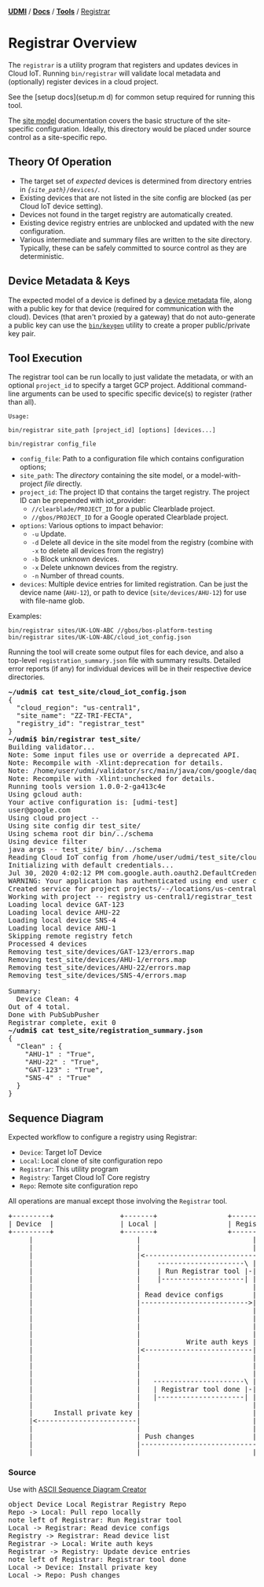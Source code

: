 [**UDMI**](../../) / [**Docs**](../) / [**Tools**](./) / [Registrar](#)

# Registrar Overview

The `registrar` is a utility program that registers and updates devices in Cloud IoT.
Running `bin/registrar` will validate local metadata and (optionally) register devices
in a cloud project.

See the [setup docs](setup.m d) for common setup required for running this tool.

The [site model](../specs/site_model.md) documentation covers the basic structure of the
site-specific configuration. Ideally, this directory would be placed under
source control as a site-specific repo.

## Theory Of Operation

* The target set of _expected_ devices is determined from directory entries in
<code>_{site_path}_/devices/</code>.
* Existing devices that are not listed in the site config are blocked (as per
Cloud IoT device setting).
* Devices not found in the target registry are automatically created.
* Existing device registry entries are unblocked and updated with the new configuration.
* Various intermediate and summary files are written to the site directory. Typically,
these can be safely committed to source control as they are deterministic.

## Device Metadata & Keys

The expected model of a device is defined by a [device metadata](../specs/metadata.md) file,
along with a public key for that device (required for communication with the cloud).
Devices (that aren't proxied by a gateway) that do not auto-generate a public key
can use the [`bin/keygen`](keygen.md) utility to create a proper public/private key pair.

## Tool Execution

The registrar tool can be run locally to just validate the metadata, or with an optional
`project_id` to specify a target GCP project. Additional command-line arguments can
be used to specific specific device(s) to register (rather than all).

```
Usage:

bin/registrar site_path [project_id] [options] [devices...]

bin/registrar config_file
```

* `config_file`: Path to a configuration file which contains configuration options;
* `site_path`: The _directory_ containing the site model, or a model-with-project _file_ directly.
* `project_id`: The project ID that contains the target registry. The project ID can be prepended with iot_provider:
  * `//clearblade/PROJECT_ID` for a public Clearblade project.
  * `//gbos/PROJECT_ID` for a Google operated Clearblade project.
* `options`: Various options to impact behavior:
  * `-u` Update.
  * `-d` Delete all device in the site model from the registry (combine with `-x` to delete all devices from the registry)
  * `-b` Block unknown devices.
  * `-x` Delete unknown devices from the registry.
  * `-n` Number of thread counts.
* `devices`: Multiple device entries for limited registration. Can be just the device name
  (`AHU-12`), or path to device (`site/devices/AHU-12`) for use with file-name glob.

Examples:

```
bin/registrar sites/UK-LON-ABC //gbos/bos-platform-testing 
bin/registrar sites/UK-LON-ABC/cloud_iot_config.json
```


Running the tool will create some output files for each device, and also a top-level
`registration_summary.json` file with summary results. Detailed error reports (if any)
for individual devices will be in their respective device directories.

<pre>
<b>~/udmi$ cat test_site/cloud_iot_config.json </b>
{
  "cloud_region": "us-central1",
  "site_name": "ZZ-TRI-FECTA",
  "registry_id": "registrar_test"
}
<b>~/udmi$ bin/registrar test_site/</b>
Building validator...
Note: Some input files use or override a deprecated API.
Note: Recompile with -Xlint:deprecation for details.
Note: /home/user/udmi/validator/src/main/java/com/google/daq/mqtt/validator/Validator.java uses unchecked or unsafe operations.
Note: Recompile with -Xlint:unchecked for details.
Running tools version 1.0.0-2-ga413c4e
Using gcloud auth:
Your active configuration is: [udmi-test]
user@google.com
Using cloud project --
Using site config dir test_site/
Using schema root dir bin/../schema
Using device filter
java args -- test_site/ bin/../schema
Reading Cloud IoT config from /home/user/udmi/test_site/cloud_iot_config.json
Initializing with default credentials...
Jul 30, 2020 4:02:12 PM com.google.auth.oauth2.DefaultCredentialsProvider warnAboutProblematicCredentials
WARNING: Your application has authenticated using end user credentials from Google Cloud SDK. We recommend that most server applications use service accounts instead. If your application continues to use end user credentials from Cloud SDK, you might receive a "quota exceeded" or "API not enabled" error. For more information about service accounts, see https://cloud.google.com/docs/authentication/.
Created service for project projects/--/locations/us-central1
Working with project -- registry us-central1/registrar_test
Loading local device GAT-123
Loading local device AHU-22
Loading local device SNS-4
Loading local device AHU-1
Skipping remote registry fetch
Processed 4 devices
Removing test_site/devices/GAT-123/errors.map
Removing test_site/devices/AHU-1/errors.map
Removing test_site/devices/AHU-22/errors.map
Removing test_site/devices/SNS-4/errors.map

Summary:
  Device Clean: 4
Out of 4 total.
Done with PubSubPusher
Registrar complete, exit 0
<b>~/udmi$ cat test_site/registration_summary.json </b>
{
  "Clean" : {
    "AHU-1" : "True",
    "AHU-22" : "True",
    "GAT-123" : "True",
    "SNS-4" : "True"
  }
}
</pre>


## Sequence Diagram

Expected workflow to configure a registry using Registrar:

* `Device`: Target IoT Device
* `Local`: Local clone of site configuration repo
* `Registrar`: This utility program
* `Registry`: Target Cloud IoT Core registry
* `Repo`: Remote site configuration repo

All operations are manual except those involving the `Registrar` tool.

<pre>
+---------+                +-------+                 +-----------+                 +-----------+ +-------+
| Device  |                | Local |                 | Registrar |                 | Registry  | | Repo  |
+---------+                +-------+                 +-----------+                 +-----------+ +-------+
     |                         |                           |                             |           |
     |                         |                           |                       Pull repo locally |
     |                         |<--------------------------------------------------------------------|
     |                         |    ---------------------\ |                             |           |
     |                         |    | Run Registrar tool |-|                             |           |
     |                         |    |--------------------| |                             |           |
     |                         |                           |                             |           |
     |                         | Read device configs       |                             |           |
     |                         |-------------------------->|                             |           |
     |                         |                           |                             |           |
     |                         |                           |            Read device list |           |
     |                         |                           |<----------------------------|           |
     |                         |                           |                             |           |
     |                         |           Write auth keys |                             |           |
     |                         |<--------------------------|                             |           |
     |                         |                           |                             |           |
     |                         |                           | Update device entries       |           |
     |                         |                           |---------------------------->|           |
     |                         |   ----------------------\ |                             |           |
     |                         |   | Registrar tool done |-|                             |           |
     |                         |   |---------------------| |                             |           |
     |                         |                           |                             |           |
     |     Install private key |                           |                             |           |
     |<------------------------|                           |                             |           |
     |                         |                           |                             |           |
     |                         | Push changes              |                             |           |
     |                         |-------------------------------------------------------------------->|
     |                         |                           |                             |           |
</pre>

### Source

Use with [ASCII Sequence Diagram Creator](https://textart.io/sequence#)

<pre>
object Device Local Registrar Registry Repo
Repo -> Local: Pull repo locally
note left of Registrar: Run Registrar tool
Local -> Registrar: Read device configs
Registry -> Registrar: Read device list
Registrar -> Local: Write auth keys
Registrar -> Registry: Update device entries
note left of Registrar: Registrar tool done
Local -> Device: Install private key
Local -> Repo: Push changes
</pre>
